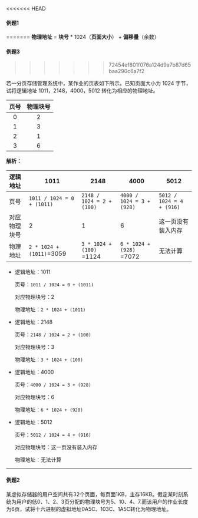 <<<<<<< HEAD
#### 例题1
=======
**物理地址** = **块号** * 1024（**页面大小**） + **偏移量**（余数）

#### 例题3
>>>>>>> 72454ef801f076a124d9a7b87d65baa290c6a7f2

若一分页存储管理系统中，某作业的页表如下所示。已知页面大小为 1024 字节，试将逻辑地址 1011，2148，4000，5012 转化为相应的物理地址。

| 页号 | 物理块号 |
| :--: | :------: |
|  0   |    2     |
|  1   |    3     |
|  2   |    1     |
|  3   |    6     |

**解析：**

| 逻辑地址     | 1011                       | 2148                      | 4000                      | 5012                      |
| :----------- | -------------------------- | ------------------------- | ------------------------- | ------------------------- |
| 页号         | `1011 / 1024 = 0 + (1011)` | `2148 / 1024 = 2 + (100)` | `4000 / 1024 = 3 + (928)` | `5012 / 1024 = 4 + (916)` |
| 对应物理块号 | 2                          | 1                         | 6                         | 这一页没有装入内存        |
| 物理地址     | `2 * 1024 + (1011)`=3059   | `3 * 1024 + (100)` =1124  | `6 * 1024 + (928)` =7072  | 无法计算                  |

- 逻辑地址：1011

  页号：`1011 / 1024 = 0 + (1011)`

  对应物理块号：2

  物理地址：`2 * 1024 + (1011)`

- 逻辑地址：2148

  页号：`2148 / 1024 = 2 + (100)`

  对应物理块号：3

  物理地址：`3 * 1024 + (100)`

- 逻辑地址：4000

  页号：`4000 / 1024 = 3 + (928)`

  对应物理块号：6

  物理地址：`6 * 1024 + (928)`

- 逻辑地址：5012

  页号：`5012 / 1024 = 4 + (916)`

  对应物理块号：这一页没有装入内存

  物理地址：无法计算

---

#### 例题2

某虚拟存储器的用户空间共有32个页面，每页面1KB，主存16KB。假定某时刻系统为用户的低0、1、2、3页分配的物理块号为5、10、4、7.而该用户的作业长度为6页，试将十六进制的虚拟地址0A5C、103C、1A5C转化为物理地址。
